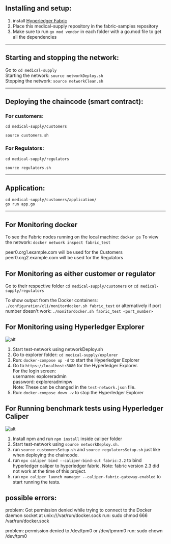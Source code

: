 ## Installing and setup:
1. install [Hyperledger Fabric](https://hyperledger-fabric.readthedocs.io/en/latest/getting_started.html)  
2. Place this medical-supply repository in the fabric-samples repository  
3. Make sure to run ```go mod vendor``` in each folder with a go.mod file to get all the dependencies

_________________________
## Starting and stopping the network:
Go to ```cd medical-supply```  
Starting the network: ```source networkDeploy.sh```  
Stopping the network: ```source networkClean.sh```  

_________________________
## Deploying the chaincode (smart contract):

### For customers:
```
cd medical-supply/customers

source customers.sh
```

### For Regulators:
```
cd medical-supply/regulators

source regulators.sh
```

__________________________
## Application:
```
cd medical-supply/customers/application/
go run app.go
```

__________________________
## For Monitoring docker

To see the Fabric nodes running on the local machine: ```docker ps```
To view the network: ```docker network inspect fabric_test```

peer0.org1.example.com will be used for the Customers  
peer0.org2.example.com will be used for the Regulators


## For Monitoring as either customer or regulator
Go to their respective folder
``` cd medical-supply/customers ``` or ``` cd medical-supply/regulators ```

To show output from the Docker containers:
```./configuration/cli/monitordocker.sh fabric_test``` or alternatively if port number doesn't work: ```./monitordocker.sh fabric_test <port_number>```

## For Monitoring using Hyperledger Explorer

![alt](images/explorer.png?raw=true "Hyperledger Explorer")
1. Start test-network using networkDeploy.sh
2. Go to explorer folder: ```cd medical-supply/explorer```
3. Run: ```docker-compose up -d``` to start the Hyperledger Explorer 
4. Go to ```https://localhost:8080``` for the Hyperledger Explorer.   
For the login screen:    
username: exploreradmin   
password: exploreradminpw  
Note: These can be changed in the ```test-network.json``` file.
5. Run: ```docker-compose down -v``` to stop the Hyperledger Explorer

## For Running benchmark tests using Hyperledger Caliper
![alt](images/caliper.png?raw=true "Hyperledger Caliper")
1. Install npm and run ```npm install``` inside caliper folder
2. Start test-network using ```source networkDeploy.sh```.
3. run ```source customersSetup.sh``` and ```source regulatorsSetup.sh``` just like when deploying the chaincode.
4. run ```npx caliper bind --caliper-bind-sut fabric:2.2``` to bind hyperledger caliper to hyperledger fabric. Note: fabric version 2.3 did not work at the time of this project.
5. run ```npx caliper launch manager --caliper-fabric-gateway-enabled``` to start running the tests.


## possible errors:
problem: Got permission denied while trying to connect to the Docker daemon socket at unix:///var/run/docker.sock
run: sudo chmod 666 /var/run/docker.sock

problem: permission denied to /dev/tpm0 or /dev/tpmrm0
run: sudo chown <username> /dev/tpm0